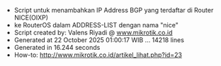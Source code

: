 - Script untuk menambahkan IP Address BGP yang terdaftar di Router NICE(OIXP)
- ke RouterOS dalam ADDRESS-LIST dengan nama "nice"
- Script created by: Valens Riyadi @ www.mikrotik.co.id
- Generated at 22 October 2025 01:00:17 WIB ... 14218 lines
- Generated in 16.244 seconds
- How-to: http://www.mikrotik.co.id/artikel_lihat.php?id=23
